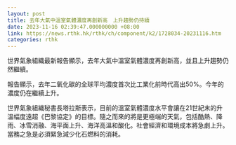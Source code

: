 ```yaml
---
layout: post
title: 去年大氣中溫室氣體濃度再創新高　上升趨勢仍持續
date: 2023-11-16 02:39:47.000000000 +08:00
link: https://news.rthk.hk/rthk/ch/component/k2/1728034-20231116.htm
categories: rthk
---
```


世界氣象組織最新報告顯示，去年大氣中溫室氣體濃度再創新高，並且上升趨勢仍然繼續。

報告顯示，去年二氧化碳的全球平均濃度首次比工業化前時代高出50%。今年的濃度仍在繼續上升。

世界氣象組織秘書長塔拉斯表示，目前的溫室氣體濃度水平會讓在21世紀末的升溫幅度遠超《巴黎協定》的目標。隨之而來的將是更極端的天氣，包括酷熱、降雨、冰雪消融、海平面上升、海洋高溫和酸化。社會經濟和環境成本將急劇上升。當務之急是必須緊急減少化石燃料的消耗。
